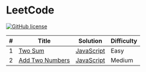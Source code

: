 # LeetCode
[![GitHub license](https://img.shields.io/github/license/mashape/apistatus.svg)](https://github.com/willpan112/Leetcode/blob/master/LICENSE)

| # | Title | Solution | Difficulty |
|---| ----- | -------- | ---------- |
|1|[Two Sum](https://oj.leetcode.com/problems/two-sum/)| [JavaScript](./solutions/towSum.js)|Easy|
|2|[Add Two Numbers](https://oj.leetcode.com/problems/add-tow-numbers/)| [JavaScript](./solutions/addTwoNumbrs.js)|Medium|
